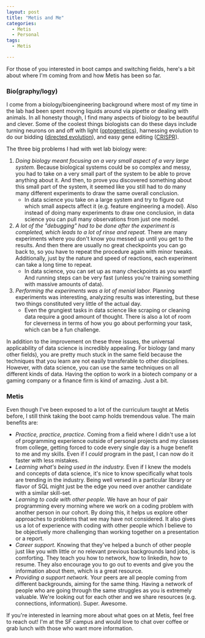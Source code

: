 ```yaml
---
layout: post
title: "Metis and Me"
categories:
  - Metis
  - Personal
tags:
  - Metis

---
```

For those of you interested in boot camps and switching fields, here's a bit about where I'm coming from and how Metis has been so far. 

### Bio(graphy/logy)
I come from a biology/bioengineering background where most of my time in the lab had been spent moving liquids around via pipette or dealing with animals. In all honesty though, I find many aspects of biology to be beautiful and clever. Some of the coolest things biologists can do these days include turning neurons on and off with light ([optogenetics](https://en.wikipedia.org/wiki/Optogenetics)), harnessing evolution to do our bidding ([directed evolution](https://en.wikipedia.org/wiki/Directed_evolution)), and easy gene editing ([CRISPR](https://en.wikipedia.org/wiki/CRISPR)). 

The three big problems I had with wet lab biology were:
1. *Doing biology meant focusing on a very small aspect of a very large system.* Because biological systems could be so complex and messy, you had to take on a very small part of the system to be able to prove anything about it. And then, to prove you discovered something about this small part of the system, it seemed like you still had to do many many different experiments to draw the same overall conclusion. 
    * In data science you take on a large system and try to figure out which small aspects affect it (e.g. feature engineering a model). Also instead of doing many experiments to draw one conclusion, in data science you can pull many observations from just one model. 
2. *A lot of the "debugging" had to be done after the experiment is completed, which leads to a lot of rinse and repeat.* There are many experiments where you don't know you messed up until you get to the results. And then there are usually no great checkpoints you can go back to, so you have to repeat the procedure again with minor tweaks. Additionally, just by the nature and speed of reactions, each experiment can take a long time to repeat.
    * In data science, you can set up as many checkpoints as you want! And running steps can be very fast (unless you're training something with massive amounts of data).
3. *Performing the experiments was a lot of menial labor.* Planning experiments was interesting, analyzing results was interesting, but these two things constituted very little of the actual day. 
    * Even the grungiest tasks in data science like scraping or cleaning data require a good amount of thought. There is also a lot of room for cleverness in terms of how you go about performing your task, which can be a fun challenge.

In addition to the improvement on these three issues, the universal applicability of data science is incredibly appealing. For biology (and many other fields), you are pretty much stuck in the same field because the techniques that you learn are not easily transferable to other disciplines. However, with data science, you can use the same techniques on all different kinds of data. Having the option to work in a biotech company or a gaming company or a finance firm is kind of amazing. Just a bit. 

### Metis 
Even though I've been exposed to a lot of the curriculum taught at Metis before, I still think taking the boot camp holds tremendous value. The main benefits are:

* *Practice, practice, practice.* Coming from a field where I didn't use a lot of programming experience outside of personal projects and my classes from college, getting forced to code every single day is a huge benefit to me and my skills. Even if I *could* program in the past, I can now do it faster with less mistakes. 
* *Learning what's being used in the industry.* Even if I knew the models and concepts of data science, it's nice to know specifically what tools are trending in the industry. Being well versed in a particular library or flavor of SQL might just be the edge you need over another candidate with a similar skill-set. 
* *Learning to code with other people.* We have an hour of pair programming every morning where we work on a coding problem with another person in our cohort. By doing this, it helps us explore other approaches to problems that we may have not considered. It also gives us a lot of experience with coding with other people which I believe to be objectively more challenging than working together on a presentation or a report. 
* *Career support.* Knowing that they've helped a bunch of other people just like you with little or no relevant previous backgrounds land jobs, is comforting. They teach you how to network, how to linkedin, how to resume. They also encourage you to go out to events and give you the information about them, which is a great resource. 
* *Providing a support network.* Your peers are all people coming from different backgrounds, aiming for the same thing. Having a network of people who are going through the same struggles as you is extremely valuable. We're looking out for each other and we share resources (e.g. connections, information). Super. Awesome. 

If you're interested in learning more about what goes on at Metis, feel free to reach out! I'm at the SF campus and would love to chat over coffee or grab lunch with those who want more information. 





